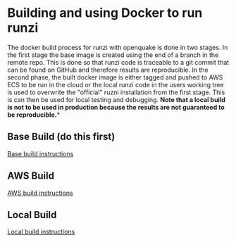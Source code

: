 # Building and using Docker to run runzi

The docker build process for runzi with openquake is done in two stages. In the first stage the base image is created using the end of a branch in the remote repo. This is done so that runzi code is traceable to a git commit that can be found on GitHub and therefore results are reproducible. In the second phase, the built docker image is either tagged and pushed to AWS ECS to be run in the cloud or the local runzi code in the users working tree is used to overwrite the "official" ruzni installation from the first stage. This is can then be used for local testing and debugging. **Note that a local build is not to be used in production because the results are not guaranteed to be reproducible.***

## Base Build (do this first)
[Base build instructions](docker_setup_oq_base.md)

## AWS Build
[AWS build instructions](./docker_setup_oq_AWS.md)

## Local Build
[Local build instructions](./docker_setup_oq_local.md)